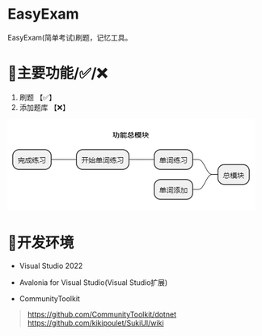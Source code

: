 # EasyExam
 EasyExam(简单考试)刷题，记忆工具。

# 🔨主要功能/✅/❌
1. 刷题 【✅】
2. 添加题库  【❌】

![alt text](Assets/image.png)

# 🧰开发环境
- Visual Studio 2022  
- Avalonia for Visual Studio(Visual Studio扩展)  

- CommunityToolkit
> https://github.com/CommunityToolkit/dotnet
> https://github.com/kikipoulet/SukiUI/wiki
